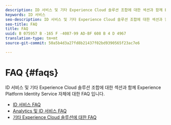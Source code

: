 ```yaml
---
description: ID 서비스 및 기타 Experience Cloud 솔루션 조합에 대한 섹션과 함께 Experience Platform Identity Service 자체에 대한 FAQ 입니다.
keywords: ID 서비스
seo-description: ID 서비스 및 기타 Experience Cloud 솔루션 조합에 대한 섹션과 함께 Experience Platform Identity Service 자체에 대한 FAQ 입니다.
seo-title: FAQ
title: FAQ
uuid: B 075957 B -165 F -4087-99 AD-BF 608 B 4 D 4967
translation-type: tm+mt
source-git-commit: 50a5b4d3a27fd8b21437f02bd9390565f23ac7e6

---
```



# FAQ {#faqs}

ID 서비스 및 기타 Experience Cloud 솔루션 조합에 대한 섹션과 함께 Experience Platform Identity Service 자체에 대한 FAQ 입니다.

* [ID 서비스 FAQ](faq.md)
* [Analytics 및 ID 서비스 FAQ](analytics-faq.md)
* [기타 Experience Cloud 솔루션에 대한 FAQ](other-faq.md)
